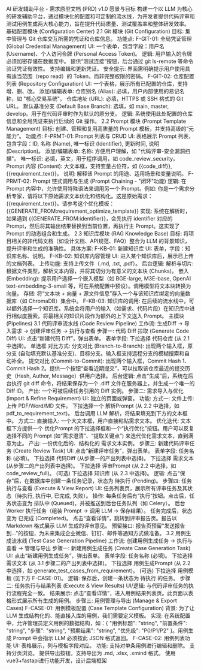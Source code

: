 AI 研发辅助平台 - 需求原型文档 (PRD) v1.0
愿景与目标
构建一个以 LLM 为核心的研发辅助平台，通过模块化的配置和可定制的流水线，为开发者提供代码评审和测试用例生成两大核心能力，旨在提升代码质量、测试覆盖率和整体研发效率。
基础配置模块 (Configuration Center)
2.1 Git 模块 (Git Configuration)
目标: 集中管理与 Git 仓库交互所需的凭证和仓库信息。
功能点:
F-GIT-01: 全局凭证管理 (Global Credential Management)
UI: 一个表单，包含字段：用户名 (Username)、个人访问令牌 (Personal Access Token)。
逻辑:
用户输入的令牌必须加密存储在数据库中。
提供“测试连接”按钮，后台通过 git ls-remote 等命令验证凭证有效性。
支持编辑和更新凭证。
安全提示: 界面需明确提示用户使用具有适当范围（repo read）的 Token，而非完整权限的密码。
F-GIT-02: 仓库配置列表 (Repository Configuration)
UI: 一个表格，展示所有已配置的仓库，支持增、删、改。
添加/编辑表单:
仓库别名 (Alias): 必填，用户内部使用的易记名称，如 "核心交易系统"。
仓库地址 (URL): 必填，HTTPS 或 SSH 格式的 Git URL。
默认基准分支 (Default Base Branch): 选填，如 main, master, develop。用于在代码评审时作为默认的原分支。
逻辑: 系统使用此处配置的仓库信息和全局凭证来执行后续的 Git 操作。
2.2 Prompt 模块 (Prompt Template Management)
目标: 创建、管理和复用高质量的 Prompt 模板，并支持高级的“元能力”。
功能点:
F-PRMT-01: Prompt 列表与 CRUD
UI: 表格展示 Prompt 列表，包含字段：ID, 名称 (Name), 唯一标识 (Identifier), 更新时间, 说明 (Description)。
添加/编辑表单:
名称: 方便用户理解，如 "代码评审-安全漏洞扫描"。
唯一标识: 必填，英文，用于程序调用，如 code_review_security。
Prompt 内容 (Content): 大文本框，支持变量占位符，如 {{code_diff}}, {{requirement_text}}。
说明: 解释该 Prompt 的用途、适用场景和变量说明。
F-PRMT-02: Prompt 链式调用与生成 (Prompt Chaining - "闭环"功能)
逻辑: 在 Prompt 内容中，允许使用特殊语法来调用另一个 Prompt。例如:
你是一个需求分析专家，请将以下原始需求文本优化和结构化。这是原始需求：{{requirement_text}}。请参考这个优化模板：{{GENERATE_FROM:requirement_optimize_template}}
实现: 系统在解析时，如果遇到 {{GENERATE_FROM:identifier}}，会先执行 identifier 对应的 Prompt，然后将其输出结果替换到当前位置，再执行主 Prompt。这实现了 Prompt 的动态组合和生成。
2.3 知识库模块 (RAG Knowledge Base)
目标: 将项目相关的非代码文档（如设计文档、API规范、FAQ）整合为 LLM 的背景知识，提升评审和生成的准确性。
具体方案:
F-KB-01: 新建知识库
UI: 表单，字段：知识库名称、说明。
F-KB-02: 知识库内容管理
UI: 进入某个知识库后，展示已上传的文档列表。
上传功能: 支持上传文件（.md, .txt, .pdf）。
后台逻辑:
解析与切片: 根据文件类型，解析文本内容，并将其切分为有意义的文本块 (Chunks)。
嵌入 (Embedding): 提示用户选择一个嵌入模型（如 BGE-large, M3E-base, OpenAI text-embedding-3-small 等，可在系统配置中预设）。调用模型将文本块转换为向量。
存储: 将“文本块 + 向量 + 源文件信息”存入一个与该知识库绑定的向量数据库（如 ChromaDB）集合中。
F-KB-03: 知识库的调用: 在后续的流水线中，可以额外选择一个知识库。系统会将用户的输入（如需求、代码片段）在知识库中进行相似度搜索，将最相关的知识片段作为额外的上下文送入 Prompt。
主模块 (Pipelines)
3.1 代码评审流水线 (Code Review Pipeline)
工作流: 生成Diff -> 导入需求 -> 创建评审任务 -> 执行与查看
步骤一: 代码 Diff 拉取 (Generate Code Diff)
UI: 点击“新建代码 Diff”，弹出表单。
表单字段:
下拉选择 代码仓库 (从 2.1 中选择)。
单选框 对比方式:
分支对比 (Branch-to-Branch): 出现两个输入框，原分支 (自动填充默认基准分支)、目标分支。输入框支持远程分支的模糊搜索和自动补全。
提交对比 (Commit-to-Commit): 出现两个输入框，Commit Hash 1、Commit Hash 2。提供一个按钮“查看近期提交”，可以拉取该仓库最近的提交历史（Hash, Author, Message）供用户选择。
后台逻辑: 点击“生成”后，系统在后台执行 git diff 命令，将结果保存为一个 .diff 文件在服务器上，并生成一个唯一的 Diff ID。
产出: 一个可被后续任务引用的 Diff 实例。
步骤二: 需求导入与优化 (Import & Refine Requirement)
UI: 独立的页面或弹窗。
功能:
方式一: 文件上传:
上传 PDF/Word/MD 文件。
下拉选择一个 解析Prompt (从 2.2 中选择，如 pdf_to_requirement_text)。
后台调用 LLM 解析，将结果填充到下方的文本框中。
方式二: 直接输入:
一个大文本框，用户直接粘贴需求文本。
优化迭代: 文本框下方提供一个 优化Prompt 的下拉选择框和一个“执行优化”按钮。用户可以反复选择不同的 Prompt (如“需求澄清”、“提取关键点”) 来迭代优化需求文本，直到满意为止。
产出: 一份优化后的、结构化的 需求文本实例。
步骤三: 新建代码评审任务 (Create Review Task)
UI: 点击“新建评审任务”，弹出表单。
表单字段:
任务名称 (必填)。
下拉选择 代码Diff (从步骤一的产出列表中选择)。
下拉选择 需求文本 (从步骤二的产出列表中选择)。
下拉选择 评审Prompt (从 2.2 中选择，如 code_review_full)。
(可选) 下拉选择 知识库 (从 2.3 中选择)。
逻辑: 点击“保存”后，在数据库中创建一条任务记录，状态为 待执行 (Pending)。
步骤四: 任务执行与查看 (Execute & View Report)
UI: 任务列表页，展示所有评审任务及其状态（待执行, 执行中, 已完成, 失败）。
操作:
每条任务后有“执行”按钮。点击后，任务状态变为 排队中 (Queued)，并被推送到后台任务队列（如 Celery）。
后台 Worker 执行任务（组装 Prompt -> 调用 LLM -> 保存结果）。
任务完成后，状态变为 已完成 (Completed)。
点击“查看详情”，跳转到评审报告页。报告以 Markdown 格式展示 LLM 生成的评审意见。
预留接口: 报告页预留“发送报告到...”的按钮，为未来集成企业微信、钉钉、邮件等通知方式做准备。
3.2 用例生成流水线 (Test Case Generation Pipeline)
工作流: 创建用例生成任务 -> 执行与查看 -> 管理与导出
步骤一: 新建用例生成任务 (Create Case Generation Task)
UI: 点击“新建用例生成任务”，弹出表单。
表单字段:
任务名称 (必填)。
下拉选择 需求文本 (从 3.1 步骤二的产出列表中选择)。
下拉选择 用例生成Prompt (从 2.2 中选择，如 generate_test_cases_from_requirement)。
(可选) 下拉选择 用例模板 (见下方 F-CASE-01)。
逻辑: 保存后，创建一条状态为 待执行 的任务。
步骤二: 任务执行与结果列表 (Execute & View Results)
UI/逻辑: 与代码评审任务的执行流程完全一致。
结果展示: 点击“查看详情”，进入用例结果列表页。此页面以表格形式展示所有生成的用例。
步骤三: 用例管理与导出 (Manage & Export Cases)
F-CASE-01: 用例模板配置 (Case Template Configuration)
背景: 为了让 LLM 生成结构化的、能直接入库的用例，我们需要定义模板。
实现: 在系统配置中，允许管理员定义用例的数据结构，如：{ "用例标题": "string", "前置条件": "string", "步骤": "string", "预期结果": "string", "优先级": "P0/P1/P2" }。用例生成 Prompt 中会指示 LLM 必须按此 JSON 格式返回。
F-CASE-02: 用例列表功能
UI: 表格展示，列与模板字段对应。
功能:
支持对单条用例进行编辑和删除。
支持分页浏览。
提供导出按钮，支持导出为 .md, .xlsx, .xmind 格式。
使用vue3+fastapi进行功能开发，设计后端框架